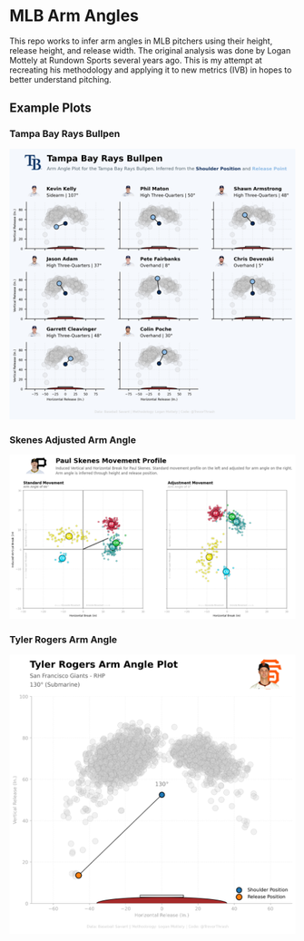 # MLB Arm Angles

This repo works to infer arm angles in MLB pitchers using their height, release height, and release width. The original analysis was done by Logan Mottely at Rundown Sports several years ago. This is my attempt at recreating his methodology and applying it to new metrics (IVB) in hopes to better understand pitching.

## Example Plots

### Tampa Bay Rays Bullpen
![Tampa Bay Rays Bullpen](example_plots/RaysBullpen.png)

### Skenes Adjusted Arm Angle
![Skenes Adjusted Arm Angle](example_plots/SkenesAdjusted.png)

### Tyler Rogers Arm Angle
![Tyler Rogers Arm Angle](example_plots/RogersArmAngle.png)





